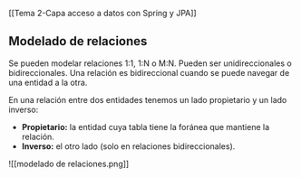 [[Tema 2-Capa acceso a datos con Spring y JPA]]

## Modelado de relaciones
Se pueden modelar relaciones 1:1, 1:N o M:N. Pueden ser unidireccionales o bidireccionales. Una relación es bidireccional cuando se puede navegar de una entidad a la otra.

En una relación entre dos entidades tenemos un lado propietario y un lado inverso:
+ **Propietario:** la entidad cuya tabla tiene la foránea que mantiene la relación.
+ **Inverso:** el otro lado (solo en relaciones bidireccionales).

![[modelado de relaciones.png]]
